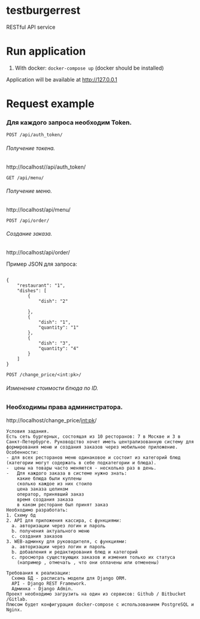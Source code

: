 # testburgerrest


RESTful API service


# Run application

1. With docker: `docker-compose up` (docker should be installed)

Application will be available at http://127.0.0.1

# Request example
### Для каждого запроса необходим Token.


`POST /api/auth_token/`

###### Получение токена.

http://localhost//api/auth_token/  


`GET /api/menu/`

###### Получение меню.

http://localhost/api/menu/


`POST /api/order/`

###### Создание заказа.

http://localhost/api/order/

Пример JSON для запроса:
  
 
```

{
    "restaurant": "1",
    "dishes": [            
        {
            "dish": "2"
            
        },             
        {
            "dish": "1",
            "quantity": "1"
        },
        {
            "dish": "3",
            "quantity": "4"
        }
    ]
}

```

`POST /change_price/<int:pk>/`

###### Изменение стоимости блюда по ID.

### Необходимы права администратора.

http://localhost/change_price/<int:pk>/



```
Условия задания.
Есть сеть бургерных, состоящая из 10 ресторанов: 7 в Москве и 3 в Санкт-Петербурге. Руководство хочет иметь централизованную систему для формирования меню и создания заказов через мобильное приложение.
Особенности:
- для всех ресторанов меню одинаковое и состоит из категорий блюд (категории могут содержать в себе подкатегории и блюда).
-  цены на товары часто меняются - несколько раз в день.
-   Для каждого заказа в системе нужно знать:
    какие блюда были куплены
    сколько каждое из них стоило
    цена заказа целиком
    оператор, принявший заказ
    время создания заказа
    в каком ресторане был принят заказ
Необходимо разработать:
1. Схему бд
2. API для приложения кассира, с функциями:
  a. авторизации через логин и пароль
  b. получения актуального меню
  c. создания заказов
3. WEB-админку для руководителя, с функциями:
  a. авторизации через логин и пароль
  b. добавления и редактирования блюд и категорий
  c. просмотра существующих заказов и измения только их статуса
    (например , отмечать , что они оплачены или отменены)

Требования к реализации:
  Схема БД - расписать модели для Django ORM.
  API - Django REST Framework.
  Админка - Django Admin.
Проект необходимо загрузить на один из сервисов: Github / Bitbucket /Gitlab.
Плюсом будет конфигурация docker-compose с использованием PostgreSQL и Nginx.
```
